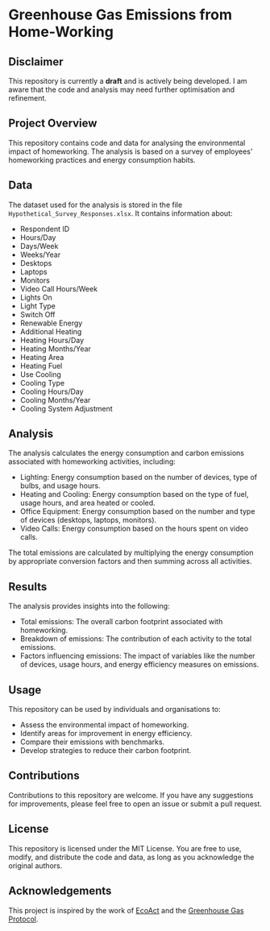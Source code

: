 # Greenhouse Gas Emissions from Home-Working

## Disclaimer

This repository is currently a **draft** and is actively being developed. I am aware that the code and analysis may need further optimisation and refinement.

## Project Overview

This repository contains code and data for analysing the environmental impact of homeworking. The analysis is based on a survey of employees' homeworking practices and energy consumption habits.

## Data

The dataset used for the analysis is stored in the file `Hypothetical_Survey_Responses.xlsx`. It contains information about:

*   Respondent ID
*   Hours/Day
*   Days/Week
*   Weeks/Year
*   Desktops
*   Laptops
*   Monitors
*   Video Call Hours/Week
*   Lights On
*   Light Type
*   Switch Off
*   Renewable Energy
*   Additional Heating
*   Heating Hours/Day
*   Heating Months/Year
*   Heating Area
*   Heating Fuel
*   Use Cooling
*   Cooling Type
*   Cooling Hours/Day
*   Cooling Months/Year
*   Cooling System Adjustment

## Analysis

The analysis calculates the energy consumption and carbon emissions associated with homeworking activities, including:

*   Lighting: Energy consumption based on the number of devices, type of bulbs, and usage hours.
*   Heating and Cooling: Energy consumption based on the type of fuel, usage hours, and area heated or cooled.
*   Office Equipment: Energy consumption based on the number and type of devices (desktops, laptops, monitors).
*   Video Calls: Energy consumption based on the hours spent on video calls.

The total emissions are calculated by multiplying the energy consumption by appropriate conversion factors and then summing across all activities.

## Results

The analysis provides insights into the following:

*   Total emissions: The overall carbon footprint associated with homeworking.
*   Breakdown of emissions: The contribution of each activity to the total emissions.
*   Factors influencing emissions: The impact of variables like the number of devices, usage hours, and energy efficiency measures on emissions.

## Usage

This repository can be used by individuals and organisations to:

*   Assess the environmental impact of homeworking.
*   Identify areas for improvement in energy efficiency.
*   Compare their emissions with benchmarks.
*   Develop strategies to reduce their carbon footprint.

## Contributions

Contributions to this repository are welcome. If you have any suggestions for improvements, please feel free to open an issue or submit a pull request.

## License

This repository is licensed under the MIT License. You are free to use, modify, and distribute the code and data, as long as you acknowledge the original authors.

## Acknowledgements

This project is inspired by the work of [EcoAct](https://info.eco-act.com/en/homeworking-emissions-whitepaper-2020?_gl=1) and the [Greenhouse Gas Protocol](https://www.ghgprotocol.org/).
